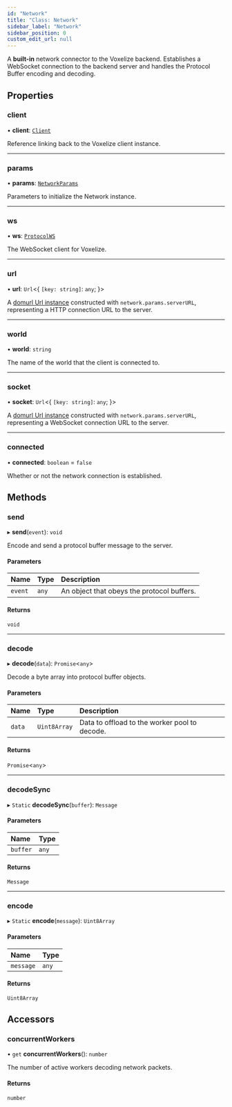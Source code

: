 ```yaml
---
id: "Network"
title: "Class: Network"
sidebar_label: "Network"
sidebar_position: 0
custom_edit_url: null
---
```


A **built-in** network connector to the Voxelize backend. Establishes a WebSocket connection to the backend
server and handles the Protocol Buffer encoding and decoding.

## Properties

### client

• **client**: [`Client`](Client.md)

Reference linking back to the Voxelize client instance.

___

### params

• **params**: [`NetworkParams`](../modules.md#networkparams-42)

Parameters to initialize the Network instance.

___

### ws

• **ws**: [`ProtocolWS`](../modules.md#protocolws-42)

The WebSocket client for Voxelize.

___

### url

• **url**: `Url`<{ `[key: string]`: `any`;  }\>

A [domurl Url instance](https://github.com/Mikhus/domurl) constructed with `network.params.serverURL`,
representing a HTTP connection URL to the server.

___

### world

• **world**: `string`

The name of the world that the client is connected to.

___

### socket

• **socket**: `Url`<{ `[key: string]`: `any`;  }\>

A [domurl Url instance](https://github.com/Mikhus/domurl) constructed with `network.params.serverURL`,
representing a WebSocket connection URL to the server.

___

### connected

• **connected**: `boolean` = `false`

Whether or not the network connection is established.

## Methods

### send

▸ **send**(`event`): `void`

Encode and send a protocol buffer message to the server.

#### Parameters

| Name | Type | Description |
| :------ | :------ | :------ |
| `event` | `any` | An object that obeys the protocol buffers. |

#### Returns

`void`

___

### decode

▸ **decode**(`data`): `Promise`<`any`\>

Decode a byte array into protocol buffer objects.

#### Parameters

| Name | Type | Description |
| :------ | :------ | :------ |
| `data` | `Uint8Array` | Data to offload to the worker pool to decode. |

#### Returns

`Promise`<`any`\>

___

### decodeSync

▸ `Static` **decodeSync**(`buffer`): `Message`

#### Parameters

| Name | Type |
| :------ | :------ |
| `buffer` | `any` |

#### Returns

`Message`

___

### encode

▸ `Static` **encode**(`message`): `Uint8Array`

#### Parameters

| Name | Type |
| :------ | :------ |
| `message` | `any` |

#### Returns

`Uint8Array`

## Accessors

### concurrentWorkers

• `get` **concurrentWorkers**(): `number`

The number of active workers decoding network packets.

#### Returns

`number`

